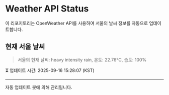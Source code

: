
# Weather API Status

이 리포지토리는 OpenWeather API를 사용하여 서울의 날씨 정보를 자동으로 업데이트합니다.

## 현재 서울 날씨
> 서울의 현재 날씨: heavy intensity rain, 온도: 22.76°C, 습도: 100%

⏳ 업데이트 시간: 2025-09-16 15:28:07 (KST)

---
자동 업데이트 봇에 의해 관리됩니다.
